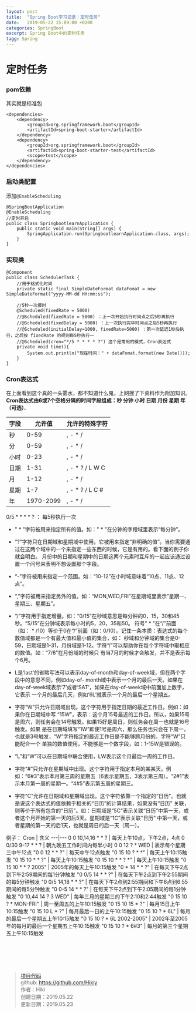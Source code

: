 ```yaml
---
layout: post
title:  "Spring Boot学习记录：定时任务"
date:   2019-05-22 15:09:00 +0200
categories: SpringBoot
excerpt: Spring Boot中的定时任务
tagg: Spring
---
```


# 定时任务

### pom依赖
其实就是标准包
```
<dependencies>
	<dependency>
		<groupId>org.springframework.boot</groupId>
		<artifactId>spring-boot-starter</artifactId>
	</dependency>
	<dependency>
		<groupId>org.springframework.boot</groupId>
		<artifactId>spring-boot-starter-test</artifactId>
		<scope>test</scope>
	</dependency>
</dependencies>
```
### 启动类配置
添加`@EnableScheduling`
```
@SpringBootApplication
@EnableScheduling
//定时开启
public class SpringbootlearnApplication {
    public static void main(String[] args) {
        SpringApplication.run(SpringbootlearnApplication.class, args);
    }
}
```
### 实现类
```
@Component
public class SchedulerTask {
    //用于格式化时间
    private static final SimpleDateFormat dataFomat = new SimpleDateFormat("yyyy-MM-dd HH:mm:ss");

    //5秒一次报时
    @Scheduled(fixedRate = 5000)
    //@Scheduled(fixedRate = 5000) ：上一次开始执行时间点之后5秒再执行
    //@Scheduled(fixedDelay = 5000) ：上一次执行完毕时间点之后5秒再执行
    //@Scheduled(initialDelay=1000, fixedRate=5000) ：第一次延迟1秒后执行，之后按 fixedRate 的规则每5秒执行一
    //@Scheduled(cron="*/5 * * * * ?") 这个是常用的模式，Cron表达式
    private void time(){
        System.out.println("现在时间：" + dataFomat.format(new Date()));
    }
}
```

### Cron表达式
在上面看到这个真的一头雾水，都不知道什么鬼，上网搜了下资料作为附加知识。  
**Cron表达式由6或7个空格分隔的时间字段组成：秒 分钟 小时 日期 月份 星期 年（可选）**、

字段 | 允许值 | 允许的特殊字符
---|---|---
秒 | 0-59 | , - * / 
分 | 0-59 | , - * / 
小时 | 0-23 | , - * / 
日期 | 1-31 | , - * ? / L W C 
月 | 1-12 | , - * / 
星期 | 1-7 | , - * ? / L C # 
年 | 1970-2099 | , - * /

0/5 * * * * ? ： 每5秒执行一次

- " * "字符被用来指定所有的值。如：" * "在分钟的字段域里表示“每分钟”。 
- “?”字符只在日期域和星期域中使用。它被用来指定“非明确的值”。当你需要通过在这两个域中的一个来指定一些东西的时候，它是有用的。看下面的例子你就会明白。 
月份中的日期和星期中的日期这两个元素时互斥的一起应该通过设置一个问号来表明不想设置那个字段。


- “-”字符被用来指定一个范围。如：“10-12”在小时域意味着“10点、11点、12点”。

- “,”字符被用来指定另外的值。如：“MON,WED,FRI”在星期域里表示”星期一、星期三、星期五”。

- “/”字符用于指定增量。如：“0/15”在秒域意思是每分钟的0，15，30和45秒。“5/15”在分钟域表示每小时的5，20，35和50。 符号" * "在“/”前面（如： * /10）等价于0在“/”前面（如：0/10）。记住一条本质：表达式的每个数值域都是一个有最大值和最小值的集合，如： 秒域和分钟域的集合是0-59，日期域是1-31，月份域是1-12。字符“/”可以帮助你在每个字符域中取相应的数值。如：“7/6”在月份域的时候只 有当7月的时候才会触发，并不是表示每个6月。

- L是‘last’的省略写法可以表示day-of-month和day-of-week域，但在两个字段中的意思不同，例如day-of- month域中表示一个月的最后一天。如果在day-of-week域表示‘7’或者‘SAT’，如果在day-of-week域中前面加上数字，它表示 一个月的最后几天，例如‘6L’就表示一个月的最后一个星期五。

- 字符“W”只允许日期域出现。这个字符用于指定日期的最近工作日。例如：如果你在日期域中写 “15W”，表示：这个月15号最近的工作日。所以，如果15号是周六，则任务会在14号触发。如果15好是周日，则任务会在周一也就是16号触发。如果 是在日期域填写“1W”即使1号是周六，那么任务也只会在下周一，也就是3号触发，“W”字符指定的最近工作日是不能够跨月份的。字符“W”只能配合一个 单独的数值使用，不能够是一个数字段，如：1-15W是错误的。

- “L”和“W”可以在日期域中联合使用，LW表示这个月最后一周的工作日。

- 字符“#”只允许在星期域中出现。这个字符用于指定本月的某某天。例如：“6#3”表示本月第三周的星期五（6表示星期五，3表示第三周）。“2#1”表示本月第一周的星期一。“4#5”表示第五周的星期三。

- 字符“C”允许在日期域和星期域出现。这个字符依靠一个指定的“日历”。也就是说这个表达式的值依赖于相关的“日历”的计算结果，如果没有“日历” 关联，则等价于所有包含的“日历”。如：日期域是“5C”表示关联“日历”中第一天，或者这个月开始的第一天的后5天。星期域是“1C”表示关联“日历” 中第一天，或者星期的第一天的后1天，也就是周日的后一天（周一）。

例子：
Cron | 含义
---|---
0 0 10,14,16 * * ?  | 每天上午10点，下午2点，4点
0 0/30 9-17 * * ? | 朝九晚五工作时间内每半小时
0 0 12 ? * WED  | 表示每个星期三中午12点 
"0 0 12 * * ?"  | 每天中午12点触发 
"0 15 10 ? * *"  | 每天上午10:15触发 
"0 15 10 * * ?"  | 每天上午10:15触发 
"0 15 10 * * ? *"  | 每天上午10:15触发 
"0 15 10 * * ? 2005"  | 2005年的每天上午10:15触发 
"0 * 14 * * ?"  | 在每天下午2点到下午2:59期间的每1分钟触发 
"0 0/5 14 * * ?"  | 在每天下午2点到下午2:55期间的每5分钟触发 
"0 0/5 14,18 * * ?"  | 在每天下午2点到2:55期间和下午6点到6:55期间的每5分钟触发 
"0 0-5 14 * * ?"  | 在每天下午2点到下午2:05期间的每1分钟触发 
"0 10,44 14 ? 3 WED"  | 每年三月的星期三的下午2:10和2:44触发 
"0 15 10 ? * MON-FRI"  | 周一至周五的上午10:15触发 
"0 15 10 15 * ?"  | 每月15日上午10:15触发 
"0 15 10 L * ?"  | 每月最后一日的上午10:15触发 
"0 15 10 ? * 6L"  | 每月的最后一个星期五上午10:15触发 
"0 15 10 ? * 6L 2002-2005"  | 2002年至2005年的每月的最后一个星期五上午10:15触发 
"0 15 10 ? * 6#3"  | 每月的第三个星期五上午10:15触发

  


<br /><br /><br /><br />
> [项目代码](https://github.com/Hikiy/SpringBootLearn)  
> github: https://github.com/Hikiy  
> 作者：Hiki  
> 创建日期：2019.05.22  
> 更新日期：2019.05.23
